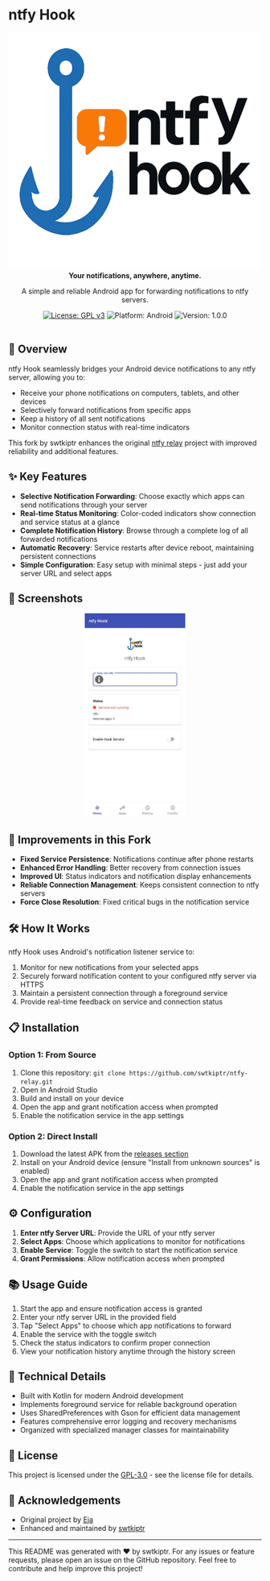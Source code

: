 # ntfy Hook

<div align="center">
  <img src="app/src/main/res/drawable/banner.png" alt="ntfy Hook Logo" width="600">
</div>

<div align="center">
  <strong>Your notifications, anywhere, anytime.</strong>
  <p>A simple and reliable Android app for forwarding notifications to ntfy servers.</p>
</div>

<div align="center">
  <a href="LICENSE"><img src="https://img.shields.io/badge/License-GPL%20v3-blue.svg" alt="License: GPL v3"></a>
  <img src="https://img.shields.io/badge/Platform-Android-brightgreen.svg" alt="Platform: Android">
  <img src="https://img.shields.io/badge/Version-1.0.0-orange.svg" alt="Version: 1.0.0">
</div>

<br>

## 📱 Overview

ntfy Hook seamlessly bridges your Android device notifications to any ntfy server, allowing you to:
- Receive your phone notifications on computers, tablets, and other devices
- Selectively forward notifications from specific apps
- Keep a history of all sent notifications
- Monitor connection status with real-time indicators

This fork by swtkiptr enhances the original [ntfy relay](https://github.com/eja/ntfy-relay) project with improved reliability and additional features.

## ✨ Key Features

- **Selective Notification Forwarding**: Choose exactly which apps can send notifications through your server
- **Real-time Status Monitoring**: Color-coded indicators show connection and service status at a glance
- **Complete Notification History**: Browse through a complete log of all forwarded notifications
- **Automatic Recovery**: Service restarts after device reboot, maintaining persistent connections
- **Simple Configuration**: Easy setup with minimal steps - just add your server URL and select apps

## 📸 Screenshots

<div align="center">
  <img src="screenshot/1.jpg" alt="Main Screen" width="200">

</div>

## 🚀 Improvements in this Fork

- **Fixed Service Persistence**: Notifications continue after phone restarts
- **Enhanced Error Handling**: Better recovery from connection issues
- **Improved UI**: Status indicators and notification display enhancements
- **Reliable Connection Management**: Keeps consistent connection to ntfy servers
- **Force Close Resolution**: Fixed critical bugs in the notification service

## 🛠️ How It Works

ntfy Hook uses Android's notification listener service to:
1. Monitor for new notifications from your selected apps
2. Securely forward notification content to your configured ntfy server via HTTPS
3. Maintain a persistent connection through a foreground service
4. Provide real-time feedback on service and connection status

## 📋 Installation

### Option 1: From Source
1. Clone this repository: `git clone https://github.com/swtkiptr/ntfy-relay.git`
2. Open in Android Studio
3. Build and install on your device
4. Open the app and grant notification access when prompted
5. Enable the notification service in the app settings

### Option 2: Direct Install
1. Download the latest APK from the [releases section](https://github.com/swtkiptr/ntfy-relay/releases)
2. Install on your Android device (ensure "Install from unknown sources" is enabled)
3. Open the app and grant notification access when prompted
4. Enable the notification service in the app settings

## ⚙️ Configuration

1. **Enter ntfy Server URL**: Provide the URL of your ntfy server
2. **Select Apps**: Choose which applications to monitor for notifications
3. **Enable Service**: Toggle the switch to start the notification service
4. **Grant Permissions**: Allow notification access when prompted

## 📚 Usage Guide

1. Start the app and ensure notification access is granted
2. Enter your ntfy server URL in the provided field
3. Tap "Select Apps" to choose which app notifications to forward
4. Enable the service with the toggle switch
5. Check the status indicators to confirm proper connection
6. View your notification history anytime through the history screen

## 🔧 Technical Details

- Built with Kotlin for modern Android development
- Implements foreground service for reliable background operation
- Uses SharedPreferences with Gson for efficient data management
- Features comprehensive error logging and recovery mechanisms
- Organized with specialized manager classes for maintainability

## 📄 License

This project is licensed under the [GPL-3.0](LICENSE) - see the license file for details.

## 🙏 Acknowledgements

- Original project by [Eja](https://github.com/eja/ntfy-relay)
- Enhanced and maintained by [swtkiptr](https://github.com/swtkiptr)

---

This README was generated with ❤️ by swtkiptr. For any issues or feature requests, please open an issue on the GitHub repository.
Feel free to contribute and help improve this project!